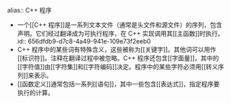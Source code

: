 alias:: C++ 程序

- 一个[[C++ 程序]]是一系列文本文件（通常是头文件和源文件）的序列，包含声明。它们经过翻译成为可执行程序，在 C++ 实现调用其[[主函数]]时执行。
  id:: 656dfdb9-d7c8-4a49-941e-109e73f2eeb0
- C++ 程序中的某些词有特殊含义，这些被称为[[关键字]]。其他词可以用作[[标识符]]。注释在翻译过程中被忽略。C++ 程序还包含[[字面量]]，其中的[[字符值]]由[[字符集]]和[[字符编码]]决定。程序中的某些字符必须用[[转义序列]]来表示。
- [[函数定义]]通常包括一系列[[语句]]，其中一些包含[[表达式]]，指定程序要执行的计算。